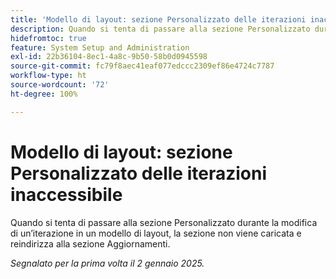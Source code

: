 ```yaml
---
title: 'Modello di layout: sezione Personalizzato delle iterazioni inaccessibile'
description: Quando si tenta di passare alla sezione Personalizzato durante la modifica di un’iterazione in un modello di layout, la sezione non viene caricata e reindirizza alla sezione Aggiornamenti.
hidefromtoc: true
feature: System Setup and Administration
exl-id: 22b36104-8ec1-4a8c-9b50-58b0d0945598
source-git-commit: fc79f8aec41eaf077edccc2309ef86e4724c7787
workflow-type: ht
source-wordcount: '72'
ht-degree: 100%

---
```


# Modello di layout: sezione Personalizzato delle iterazioni inaccessibile

Quando si tenta di passare alla sezione Personalizzato durante la modifica di un’iterazione in un modello di layout, la sezione non viene caricata e reindirizza alla sezione Aggiornamenti.

_Segnalato per la prima volta il 2 gennaio 2025._

